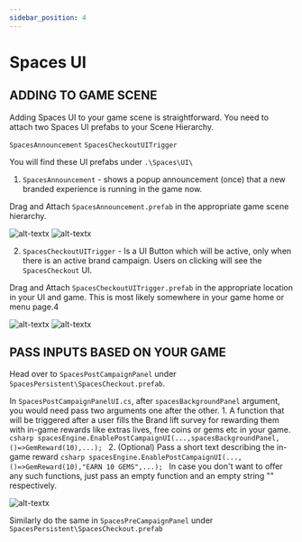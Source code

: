 ```yaml
---
sidebar_position: 4
---
```


# Spaces UI

## ADDING TO GAME SCENE
Adding Spaces UI to your game scene is straightforward. You need to attach two Spaces UI prefabs to your Scene Hierarchy. 

```SpacesAnnouncement```
```SpacesCheckoutUITrigger```

You will find these UI prefabs under ```.\Spaces\UI\```

1. ```SpacesAnnouncement``` - shows a popup announcement (once) that a new branded experience is running in the game now. 

Drag and Attach ```SpacesAnnouncement.prefab``` in the appropriate game scene hierarchy.

![alt-textx](../../../../static/announcement-1.png)
![alt-textx](../../../../static/announcement-2.png)

2. ```SpacesCheckoutUITrigger``` -  Is a UI Button which will be active, only when there is an active brand campaign. Users on clicking will see the ```SpacesCheckout``` UI.

Drag and Attach ```SpacesCheckoutUITrigger.prefab``` in the appropriate location in your UI and game. This is most likely somewhere in your game home or menu page.4

![alt-textx](../../../../static/checkoutUITrigger-1.png)
![alt-textx](../../../../static/checkoutUITrigger-2.png)

## PASS INPUTS BASED ON YOUR GAME
Head over to ```SpacesPostCampaignPanel``` under ```SpacesPersistent\SpacesCheckout.prefab```. 

In ```SpacesPostCampaignPanelUI.cs```, after ```spacesBackgroundPanel``` argument,  you would need pass two arguments one after the other.
    1. A function that will be triggered after a user fills the Brand lift survey for rewarding them with in-game rewards like extras lives, free coins or gems etc in your game.
    ```csharp
    spacesEngine.EnablePostCampaignUI(...,spacesBackgroundPanel,()=>GemReward(10),...);
    ``` 
    2. (Optional) Pass a short text describing the in-game reward
    ```csharp
    spacesEngine.EnablePostCampaignUI(...,()=>GemReward(10),"EARN 10 GEMS",...);
    ```
In case you don't want to offer any such functions, just pass an empty function and an empty string "" respectively.

![alt-textx](../../../../static/ui-postcampaignpanel-1.png)




Similarly do the same in ```SpacesPreCampaignPanel``` under ```SpacesPersistent\SpacesCheckout.prefab```